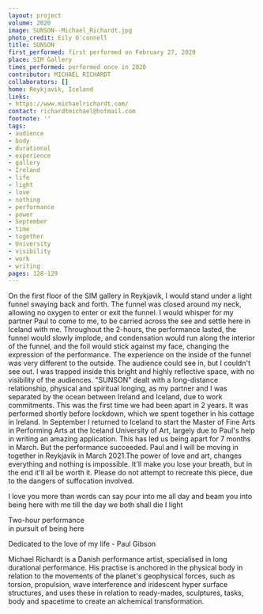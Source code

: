 ```yaml
---
layout: project
volume: 2020
image: SUNSON--Michael_Richardt.jpg
photo_credit: Eily O'connell
title: SUNSON
first_performed: first performed on February 27, 2020
place: SIM Gallery
times_performed: performed once in 2020
contributor: MICHAEL RICHARDT
collaborators: []
home: Reykjavik, Iceland
links:
- https://www.michaelrichardt.com/
contact: richardtmichael@hotmail.com
footnote: ''
tags:
- audience
- body
- durational
- experience
- gallery
- Ireland
- life
- light
- love
- nothing
- performance
- power
- September
- time
- together
- University
- visibility
- work
- writing
pages: 128-129
---
```


On the first floor of the SIM gallery in Reykjavik, I would stand under a light funnel swaying back and forth. The funnel was closed around my neck, allowing no oxygen to enter or exit the funnel. I would whisper for my partner Paul to come to me, to be carried across the see and settle here in Iceland with me. Throughout the 2-hours, the performance lasted, the funnel would slowly implode, and condensation would run along the interior of the funnel, and the foil would stick against my face, changing the expression of the performance. The experience on the inside of the funnel was very different to the outside. The audience could see in, but I couldn't see out. I was trapped inside this bright and highly reflective space, with no visibility of the audiences.
"SUNSON" dealt with a long-distance relationship, physical and spiritual longing, as my partner and I was separated by the ocean between Ireland and Iceland, due to work commitments. This was the first time we had been apart in 2 years. It was performed shortly before lockdown, which we spent together in his cottage in Ireland. In September I returned to Iceland to start the Master of Fine Arts in Performing Arts at the Iceland University of Art, largely due to Paul's help in writing an amazing application. This has led us being apart for 7 months in March. But the performance succeeded. Paul and I will be moving in together in Reykjavik in March 2021.The power of love and art, changes everything and nothing is impossible. It'll make you lose your breath, but in the end it'll all be worth it. Please do not attempt to recreate this piece, due to the dangers of suffocation involved.
 
I love you more than words can say 
pour into me all day and beam you 
into being here with me till the day 
we both shall die I light 

Two-hour performance  
in pursuit of being here 

Dedicated to the love of my life - Paul Gibson 

Michael Richardt is a Danish performance artist, specialised in long durational performance. His practise is anchored in the physical body in relation to the movements of the planet's geophysical forces, such as torsion, propulsion, wave interference and iridescent hyper surface structures, and uses these in relation to ready-mades, sculptures, tasks, body and spacetime to create an alchemical transformation.
